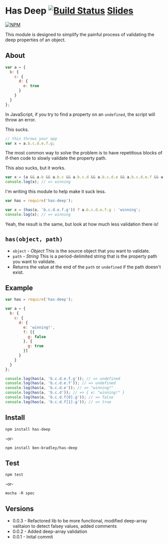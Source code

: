 # Has Deep [![Build Status](https://secure.travis-ci.org/ben-bradley/has-deep.png)](http://travis-ci.org/ben-bradley/has-deep) [Slides](https://slides.com/ben-bradley/has-deep)

[![NPM](https://nodei.co/npm/has-deep.png?downloads=true)](https://nodei.co/npm/has-deep/)

This module is designed to simplify the painful process of validating the deep properties of an object.

## About

```javascript
var a = {
  b: {
    c: {
      d: {
        e: true
      }
    }
  }
};
```

In JavaScript, if you try to find a property on an `undefined`, the script will throw an error.

This sucks.

```javascript
// this throws your app
var x = a.b.c.d.e.f.g;
```

The most common way to solve the problem is to have repetitious blocks of if-then code to slowly validate the property path.

This also sucks, but it works.

```javascript
var x = (a && a.b && a.b.c && a.b.c.d && a.b.c.d.e && a.b.c.d.e.f && a.b.c.d.e.f.g) ? a.b.c.d.e.f.g : 'winning';
console.log(x); // => winning
```

I'm writing this module to help make it suck less.

```javascript
var has = require('has-deep');

var x = (has(a, 'b.c.d.e.f.g')) ? a.b.c.d.e.f.g : 'winning';
console.log(x); // => winning
```

Yeah, the result is the same, but look at how much less validation there is!

## `has(object, path)`

- `object` - _Object_ This is the source object that you want to validate.
- `path` - _String_ This is a period-delimited string that is the property path you want to validate.
- Returns the value at the end of the `path` or `undefined` if the path doesn't exist.

## Example

```javascript
var has = require('has-deep');

var a = {
  b: {
    c: {
      d: {
        e: 'winning!',
        f: [{
          g: false
        }, {
          g: true
        }]
      }
    }
  }
};

console.log(has(a, 'b.c.d.e.f.g')); // => undefined
console.log(has(a, 'b.c.d.e.f')); // => undefined
console.log(has(a, 'b.c.d.e')); // => "winning!"
console.log(has(a, 'b.c.d')); // => { e: "winning!" }
console.log(has(a, 'b.c.d.f[0].g')); // => false
console.log(has(a, 'b.c.d.f[1].g')); // => true
```

## Install

```
npm install has-deep
```

-or-

```
npm install ben-bradley/has-deep
```

## Test

```
npm test
```

-or-

```
mocha -R spec
```

## Versions
- 0.0.3 - Refactored lib to be more functional, modified deep-array valitaion to detect falsey values, added comments
- 0.0.2 - Added deep-array validation
- 0.0.1 - Inital commit

